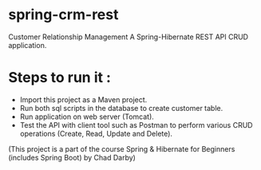 # spring-crm-rest
Customer Relationship Management
A Spring-Hibernate REST API CRUD application. 

# Steps to run it : 
* Import this project as a Maven project.
* Run both sql scripts in the database to create customer table.
* Run application on web server (Tomcat).
* Test the API with client tool such as Postman to perform various CRUD operations (Create, Read, Update and Delete).


(This project is a part of the course Spring & Hibernate for Beginners (includes Spring Boot) by Chad Darby)


